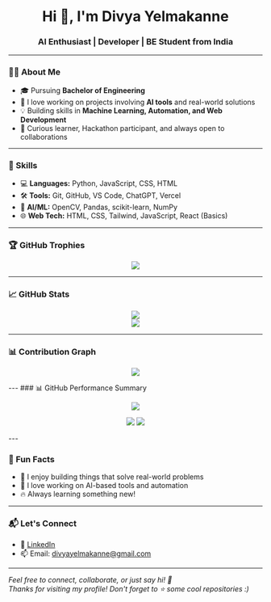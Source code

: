 <h1 align="center">Hi 👋, I'm Divya Yelmakanne</h1>
<h3 align="center">AI Enthusiast | Developer | BE Student from India</h3>

---

### 👩‍💻 About Me
- 🎓 Pursuing **Bachelor of Engineering**
- 🤖 I love working on projects involving **AI tools** and real-world solutions
- 💡 Building skills in **Machine Learning, Automation, and Web Development**
- 🧠 Curious learner, Hackathon participant, and always open to collaborations

---

### 🧠 Skills
- 💻 **Languages:** Python, JavaScript, CSS, HTML
- 🛠️ **Tools:** Git, GitHub, VS Code, ChatGPT, Vercel
- 🤖 **AI/ML:** OpenCV, Pandas, scikit-learn, NumPy
- 🌐 **Web Tech:** HTML, CSS, Tailwind, JavaScript, React (Basics)

---

### 🏆 GitHub Trophies
<p align="center">
  <img src="https://github-profile-trophy.vercel.app/?username=DivyaYelmakanne&theme=darkhub&no-frame=true&margin-w=15&margin-h=15" />
</p>

---

### 📈 GitHub Stats
<p align="center">
  <img src="https://github-readme-stats.vercel.app/api?username=DivyaYelmakanne&show_icons=true&theme=tokyonight" />
  <br/>
  <img src="https://github-readme-stats.vercel.app/api/top-langs/?username=DivyaYelmakanne&layout=compact&theme=tokyonight" />
</p>

---

### 📊 Contribution Graph
<p align="center">
  <img src="https://github-readme-activity-graph.vercel.app/graph?username=DivyaYelmakanne&theme=react-dark&hide_border=true&area=true" />
</p>
---
### 📊 GitHub Performance Summary

<p align="center">
  <img src="https://github-profile-summary-cards.vercel.app/api/cards/profile-details?username=DivyaYelmakanne&theme=github_dark" />
</p>

<p align="center">
  <img src="https://github-profile-summary-cards.vercel.app/api/cards/stats?username=DivyaYelmakanne&theme=github_dark" />
  <img src="https://github-profile-summary-cards.vercel.app/api/cards/productive-time?username=DivyaYelmakanne&theme=github_dark&utcOffset=5.5" />
</p>
---

### 🌟 Fun Facts
- 🚗 I enjoy building things that solve real-world problems
- 🧩 I love working on AI-based tools and automation
- 🔥 Always learning something new!

---

### 📬 Let's Connect
- 🔗 [LinkedIn](https://www.linkedin.com/in/divya-yelmakanne/)
- 📫 Email: divyayelmakanne@gmail.com

---

*Feel free to connect, collaborate, or just say hi! 🚀*                                                                                                                       
*Thanks for visiting my profile! Don't forget to ⭐ some cool repositories :)*
